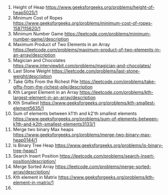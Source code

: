 1.  Height of Heap https://www.geeksforgeeks.org/problems/height-of-heap5025/1
2.  Minimum Cost of Ropes https://www.geeksforgeeks.org/problems/minimum-cost-of-ropes-1587115620/1
3.  Minimum Number Game https://leetcode.com/problems/minimum-number-game//description
4.  Maximum Product of Two Elements in an Array https://leetcode.com/problems/maximum-product-of-two-elements-in-an-array/description
5.  Magician and Chocolates https://www.interviewbit.com/problems/magician-and-chocolates/
6.  Last Stone Weight https://leetcode.com/problems/last-stone-weight/description
7.  Take Gifts From the Richest Pile https://leetcode.com/problems/take-gifts-from-the-richest-pile/description
8.  Kth Largest Element in an Array https://leetcode.com/problems/kth-largest-element-in-an-array/description
9.  Kth Smallest https://www.geeksforgeeks.org/problems/kth-smallest-element5635/1
10. Sum of elements between k1'th and k2'th smallest elements https://www.geeksforgeeks.org/problems/sum-of-elements-between-k1th-and-k2th-smallest-elements3133/1
11. Merge two binary Max heaps https://www.geeksforgeeks.org/problems/merge-two-binary-max-heap0144/1
12. Is Binary Tree Heap https://www.geeksforgeeks.org/problems/is-binary-tree-heap/1
13. Search Insert Position https://leetcode.com/problems/search-insert-position/description/
14. Merge Sorted Array https://leetcode.com/problems/merge-sorted-array/description/
15. Kth element in Matrix https://www.geeksforgeeks.org/problems/kth-element-in-matrix/1
16. 